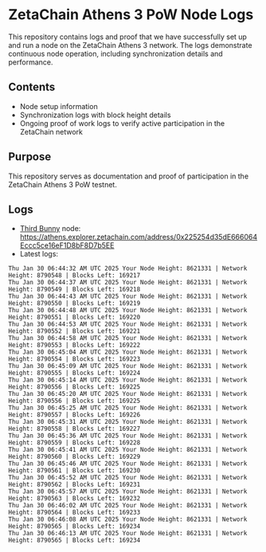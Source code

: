 # ZetaChain Athens 3 PoW Node Logs
This repository contains logs and proof that we have successfully set up and run a node on the ZetaChain Athens 3 network. The logs demonstrate continuous node operation, including synchronization details and performance.

## Contents
- Node setup information
- Synchronization logs with block height details
- Ongoing proof of work logs to verify active participation in the ZetaChain network

## Purpose
This repository serves as documentation and proof of participation in the ZetaChain Athens 3 PoW testnet.

## Logs

- [Third Bunny](https://thirdbunny.xyz/) node: https://athens.explorer.zetachain.com/address/0x225254d35dE666064Eccc5ce16eF1D8bF8D7b5EE
- Latest logs:
```
Thu Jan 30 06:44:32 AM UTC 2025 Your Node Height: 8621331 | Network Height: 8790548 | Blocks Left: 169217
Thu Jan 30 06:44:37 AM UTC 2025 Your Node Height: 8621331 | Network Height: 8790549 | Blocks Left: 169218
Thu Jan 30 06:44:43 AM UTC 2025 Your Node Height: 8621331 | Network Height: 8790550 | Blocks Left: 169219
Thu Jan 30 06:44:48 AM UTC 2025 Your Node Height: 8621331 | Network Height: 8790551 | Blocks Left: 169220
Thu Jan 30 06:44:53 AM UTC 2025 Your Node Height: 8621331 | Network Height: 8790552 | Blocks Left: 169221
Thu Jan 30 06:44:58 AM UTC 2025 Your Node Height: 8621331 | Network Height: 8790553 | Blocks Left: 169222
Thu Jan 30 06:45:04 AM UTC 2025 Your Node Height: 8621331 | Network Height: 8790554 | Blocks Left: 169223
Thu Jan 30 06:45:09 AM UTC 2025 Your Node Height: 8621331 | Network Height: 8790555 | Blocks Left: 169224
Thu Jan 30 06:45:14 AM UTC 2025 Your Node Height: 8621331 | Network Height: 8790556 | Blocks Left: 169225
Thu Jan 30 06:45:20 AM UTC 2025 Your Node Height: 8621331 | Network Height: 8790556 | Blocks Left: 169225
Thu Jan 30 06:45:25 AM UTC 2025 Your Node Height: 8621331 | Network Height: 8790557 | Blocks Left: 169226
Thu Jan 30 06:45:31 AM UTC 2025 Your Node Height: 8621331 | Network Height: 8790558 | Blocks Left: 169227
Thu Jan 30 06:45:36 AM UTC 2025 Your Node Height: 8621331 | Network Height: 8790559 | Blocks Left: 169228
Thu Jan 30 06:45:41 AM UTC 2025 Your Node Height: 8621331 | Network Height: 8790560 | Blocks Left: 169229
Thu Jan 30 06:45:46 AM UTC 2025 Your Node Height: 8621331 | Network Height: 8790561 | Blocks Left: 169230
Thu Jan 30 06:45:52 AM UTC 2025 Your Node Height: 8621331 | Network Height: 8790562 | Blocks Left: 169231
Thu Jan 30 06:45:57 AM UTC 2025 Your Node Height: 8621331 | Network Height: 8790563 | Blocks Left: 169232
Thu Jan 30 06:46:02 AM UTC 2025 Your Node Height: 8621331 | Network Height: 8790564 | Blocks Left: 169233
Thu Jan 30 06:46:08 AM UTC 2025 Your Node Height: 8621331 | Network Height: 8790565 | Blocks Left: 169234
Thu Jan 30 06:46:13 AM UTC 2025 Your Node Height: 8621331 | Network Height: 8790565 | Blocks Left: 169234
```
